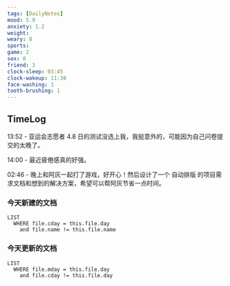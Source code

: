 ```yaml
---
tags: [DailyNotes]
mood: 5.9
anxiety: 1.2
weight:
weary: 8
sports: 
game: 2
sex: 0
friend: 3
clock-sleep: 03:45
clock-wakeup: 11:30
face-washing: 1
tooth-brushing: 1
---
```


## TimeLog

13:52 - 亚运会志愿者 4.8 日的测试没选上我，我挺意外的，可能因为自己问卷提交的太晚了。

14:00 - 最近疲倦感真的好强。

02:46 - 晚上和阿灰一起打了游戏，好开心！然后设计了一个 自动排版 的项目需求文档和想到的解决方案，希望可以帮阿灰节省一点时间。

### 今天新建的文档
```dataview
LIST 
  WHERE file.cday = this.file.day
    and file.name != this.file.name
```

### 今天更新的文档
```dataview
LIST
  WHERE file.mday = this.file.day
    and file.cday != this.file.day
```
